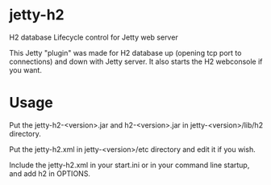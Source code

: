 # jetty-h2

H2 database Lifecycle control for Jetty web server 

This Jetty "plugin" was made for H2 database up (opening tcp port to connections) and down with Jetty server. It also starts the H2 webconsole if you want.

# Usage

Put the jetty-h2-&lt;version&gt;.jar and h2-&lt;version&gt;.jar in jetty-&lt;version&gt;/lib/h2 directory.

Put the jetty-h2.xml in jetty-&lt;version&gt;/etc directory and edit it if you wish.

Include the jetty-h2.xml in your start.ini or in your command line startup, and add h2 in OPTIONS.
